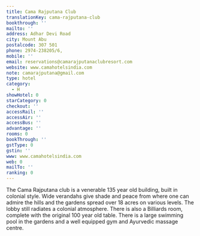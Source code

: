 ```yaml
---
title: Cama Rajputana Club
translationKey: cama-rajputana-club
bookthrough: ''
mailto: ''
address: Adhar Devi Road
city: Mount Abu
postalcode: 307 501
phone: 2974-238205/6,
mobile: ''
email: reservations@camarajputanaclubresort.com
website: www.camahotelsindia.com
note: camarajputana@gmail.com
type: hotel
category:
  - H
showHotel: 0
starCategory: 0
checkout: ''
accessRail: ''
accessAir: ''
accessBus: ''
advantage: ''
rooms: 0
bookThrough: ''
gstType: 0
gstin: ''
www: www.camahotelsindia.com
web: 0
mailTo: ''
ranking: 0
---
```







The Cama Rajputana club is a venerable 135 year old building, built in colonial style. Wide verandahs give shade and peace from where one can admire the hills and the gardens spread over 18 acres on various levels.     The lobby still radiates a colonial atmosphere. There is also a Billiards room, complete with the original 100 year old table. There is a large swimming pool in the gardens and a well equipped gym and Ayurvedic massage centre.
